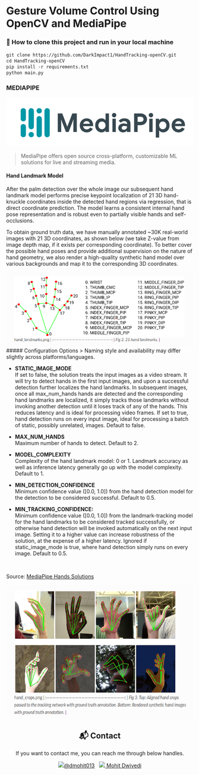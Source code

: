 
<h1>Gesture Volume Control Using OpenCV and MediaPipe</h1>


### 💾 How to clone this project and run in your local machine

```
git clone https://github.com/DarkImpact1/HandTracking-openCV.git
cd HandTracking-openCV
pip install -r requirements.txt
python main.py
```

### MEDIAPIPE
<div align="center">
  <img alt="mediapipeLogo" src="images/mediapipe_logo.png" />
</div>

> MediaPipe offers open source cross-platform, customizable ML solutions for live and streaming media.

#### Hand Landmark Model
After the palm detection over the whole image our subsequent hand landmark model performs precise keypoint localization of 21 3D hand-knuckle coordinates inside the detected hand regions via regression, that is direct coordinate prediction. The model learns a consistent internal hand pose representation and is robust even to partially visible hands and self-occlusions.

To obtain ground truth data, we have manually annotated ~30K real-world images with 21 3D coordinates, as shown below (we take Z-value from image depth map, if it exists per corresponding coordinate). To better cover the possible hand poses and provide additional supervision on the nature of hand geometry, we also render a high-quality synthetic hand model over various backgrounds and map it to the corresponding 3D coordinates.<br>

<div align="center">
    <img alt="mediapipeLogo" src="images/hand_landmarks_docs.png" height="200 x    " />
</div>
##### Configuration Options
> Naming style and availability may differ slightly across platforms/languages.

+ <b>STATIC_IMAGE_MODE</b><br>
If set to false, the solution treats the input images as a video stream. It will try to detect hands in the first input images, and upon a successful detection further localizes the hand landmarks. In subsequent images, once all max_num_hands hands are detected and the corresponding hand landmarks are localized, it simply tracks those landmarks without invoking another detection until it loses track of any of the hands. This reduces latency and is ideal for processing video frames. If set to true, hand detection runs on every input image, ideal for processing a batch of static, possibly unrelated, images. Default to false.

+ <b>MAX_NUM_HANDS</b><br>
Maximum number of hands to detect. Default to 2.

+ <b>MODEL_COMPLEXITY</b><br>
Complexity of the hand landmark model: 0 or 1. Landmark accuracy as well as inference latency generally go up with the model complexity. Default to 1.

+ <b>MIN_DETECTION_CONFIDENCE</b><br>
Minimum confidence value ([0.0, 1.0]) from the hand detection model for the detection to be considered successful. Default to 0.5.

+ <b>MIN_TRACKING_CONFIDENCE:</b><br>
Minimum confidence value ([0.0, 1.0]) from the landmark-tracking model for the hand landmarks to be considered tracked successfully, or otherwise hand detection will be invoked automatically on the next input image. Setting it to a higher value can increase robustness of the solution, at the expense of a higher latency. Ignored if static_image_mode is true, where hand detection simply runs on every image. Default to 0.5.

<br>

Source: [MediaPipe Hands Solutions](https://google.github.io/mediapipe/solutions/hands#python-solution-api)

<div align="center">
    <img alt="mediapipeLogo" src="images/htm.png" height="360 x" weight ="640 x" />
</div>




<div align = "center">
<h2>📬 Contact</h2>

If you want to contact me, you can reach me through below handles.

<a href="https://twitter.com/dmohit013"><img src="https://upload.wikimedia.org/wikipedia/fr/thumb/c/c8/Twitter_Bird.svg/1200px-Twitter_Bird.svg.png" width="25">@dmohit013</img></a>&nbsp;&nbsp; <a href="https://www.linkedin.com/in/mohit-dwivedi13/"><img src="https://www.felberpr.com/wp-content/uploads/linkedin-logo.png" width="25"> Mohit Dwivedi </img></a>

</div>